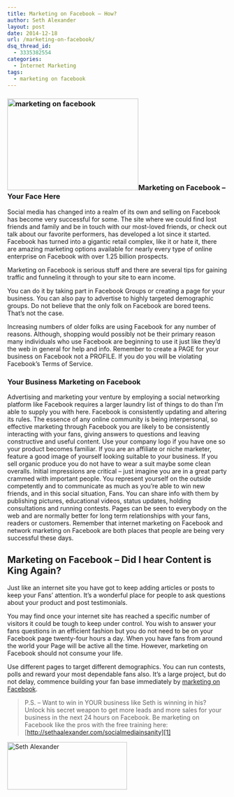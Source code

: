 ```yaml
---
title: Marketing on Facebook – How?
author: Seth Alexander
layout: post
date: 2014-12-18
url: /marketing-on-facebook/
dsq_thread_id:
  - 3335382554
categories:
  - Internet Marketing
tags:
  - marketing on facebook
---
```

### <img class="alignleft size-medium wp-image-1904" src="http://sethaalexander.com/wp-content/uploads/2014/12/marketing-on-facebook-300x210.jpg" alt="marketing on facebook" width="300" height="210" />Marketing on Facebook &#8211; Your Face Here

Social media has changed into a realm of its own and selling on Facebook has become very successful for some. The site where we could find lost friends and family and be in touch with our most-loved friends, or check out talk about our favorite performers, has developed a lot since it started. Facebook has turned into a gigantic retail complex, like it or hate it, there are amazing marketing options available for nearly every type of online enterprise on Facebook with over 1.25 billion prospects.

Marketing on Facebook is serious stuff and there are several tips for gaining traffic and funneling it through to your site to earn income.

You can do it by taking part in Facebook Groups or creating a page for your business. You can also pay to advertise to highly targeted demographic groups. Do not believe that the only folk on Facebook are bored teens. That&#8217;s not the case.

Increasing numbers of older folks are using Facebook for any number of reasons. Although, shopping would possibly not be their primary reason many individuals who use Facebook are beginning to use it just like they&#8217;d the web in general for help and info. Remember to create a PAGE for your business on Facebook not a PROFILE. If you do you will be violating Facebook&#8217;s Terms of Service.

### Your Business Marketing on Facebook

Advertising and marketing your venture by employing a social networking platform like Facebook requires a larger laundry list of things to do than I&#8217;m able to supply you with here. Facebook is consistently updating and altering its rules. The essence of any online community is being interpersonal, so effective marketing through Facebook you are likely to be consistently interacting with your fans, giving answers to questions and leaving constructive and useful content. Use your company logo if you have one so your product becomes familiar. If you are an affiliate or niche marketer, feature a good image of yourself looking suitable to your business. If you sell organic produce you do not have to wear a suit maybe some clean overalls. Initial impressions are critical &#8211; just imagine you are in a great party crammed with important people. You represent yourself on the outside competently and to communicate as much as you&#8217;re able to win new friends, and in this social situation, Fans. You can share info with them by publishing pictures, educational videos, status updates, holding consultations and running contests. Pages can be seen to everybody on the web and are normally better for long term relationships with your fans, readers or customers. Remember that internet marketing on Facebook and network marketing on Facebook are both places that people are being very successful these days.

## Marketing on Facebook &#8211; Did I hear Content is King Again?

Just like an internet site you have got to keep adding articles or posts to keep your Fans&#8217; attention. It&#8217;s a wonderful place for people to ask questions about your product and post testimonials.

You may find once your internet site has reached a specific number of visitors it could be tough to keep under control. You wish to answer your fans questions in an efficient fashion but you do not need to be on your Facebook page twenty-four hours a day. When you have fans from around the world your Page will be active all the time. However, marketing on Facebook should not consume your life.

Use different pages to target different demographics. You can run contests, polls and reward your most dependable fans also. It&#8217;s a large project, but do not delay, commence building your fan base immediately by [marketing on Facebook][1].

> P.S. – Want to win in YOUR business like Seth is winning in his? Unlock his secret weapon to get more leads and more sales for your business in the next 24 hours on Facebook. Be marketing on Facebook like the pros with the free training here: [http://sethaalexander.com/socialmediainsanity][1]

[<img class="alignleft size-full wp-image-602" src="http://sethaalexander.com/wp-content/uploads/2012/09/signature.png" alt="Seth Alexander" width="274" height="109" />][2]

 [1]: http://sethalexander.socialmediainsanity.com/?t=saa-marketing-on-facebook
 [2]: http://sethaalexander.com/about-seth/ "Bio"